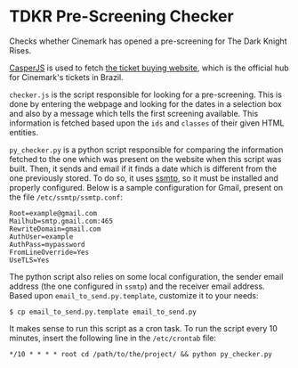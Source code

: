 # TDKR Pre-Screening Checker


Checks whether Cinemark has opened a pre-screening for The Dark Knight Rises.

[CasperJS](http://casperjs.org/) is used to fetch [the ticket buying website](http://www.ingresso.com.br/br/cinema/porfilme.asp?T_PARCERIA=CINEMARK&T_IDCIDADE=00000021&Busca=1&ParceriaBusca=CINEMARK&IdEspetaculoBusca=00023819&DataBusca=11/07/2012&IdGrupoBusca=00000309&IdCidadeCompra=00000021), which is the official hub for Cinemark's tickets in Brazil.

`checker.js` is the script responsible for looking for a pre-screening. This is done by entering the webpage and looking for the dates in a selection box and also by a message which tells the first screening available. This information is fetched based upon the `ids` and `classes` of their given HTML entities.

`py_checker.py` is a python script responsible for comparing the information fetched to the one which was present on the website when this script was built. Then, it sends and email if it finds a date which is different from the one previously stored. To do so, it uses [ssmtp](http://linux.die.net/man/8/ssmtp), so it must be installed and properly configured. Below is a sample configuration for Gmail, present on the file `/etc/ssmtp/ssmtp.conf`:


    Root=example@gmail.com
    Mailhub=smtp.gmail.com:465
    RewriteDomain=gmail.com
    AuthUser=example
    AuthPass=mypassword
    FromLineOverride=Yes
    UseTLS=Yes

The python script also relies on some local configuration, the sender email address (the one configured in `ssmtp`) and the receiver email address. Based upon `email_to_send.py.template`, customize it to your needs:

    $ cp email_to_send.py.template email_to_send.py

It makes sense to run this script as a cron task. To run the script every 10 minutes, insert the following line in the `/etc/crontab` file:

    */10 * * * * root cd /path/to/the/project/ && python py_checker.py

